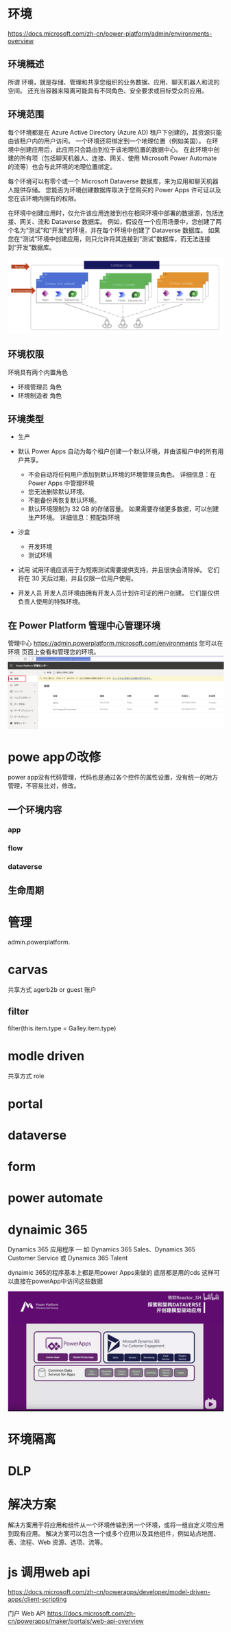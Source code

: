 # 环境

https://docs.microsoft.com/zh-cn/power-platform/admin/environments-overview

## 环境概述
所谓 环境，就是存储、管理和共享您组织的业务数据、应用、聊天机器人和流的空间。 还充当容器来隔离可能具有不同角色、安全要求或目标受众的应用。



## 环境范围
每个环境都是在 Azure Active Directory (Azure AD) 租户下创建的，其资源只能由该租户内的用户访问。 一个环境还将绑定到一个地理位置（例如美国）。 在环境中创建应用后，此应用只会路由到位于该地理位置的数据中心。 在此环境中创建的所有项（包括聊天机器人、连接、网关、使用 Microsoft Power Automate 的流等）也会与此环境的地理位置绑定。

每个环境可以有零个或一个 Microsoft Dataverse 数据库，来为应用和聊天机器人提供存储。 您能否为环境创建数据库取决于您购买的 Power Apps 许可证以及您在该环境内拥有的权限。

在环境中创建应用时，仅允许该应用连接到也在相同环境中部署的数据源，包括连接、网关、流和 Dataverse 数据库。 例如，假设在一个应用场景中，您创建了两个名为“测试”和“开发”的环境，并在每个环境中创建了 Dataverse 数据库。 如果您在“测试”环境中创建应用，则只允许将其连接到“测试”数据库，而无法连接到“开发”数据库。

![](img\2021-09-06-15-30-36.png)

## 环境权限

环境具有两个内置角色
- 环境管理员 角色
- 环境制造者 角色

## 环境类型

- 生产

- 默认
  Power Apps 自动为每个租户创建一个默认环境，并由该租户中的所有用户共享。
  - 不会自动将任何用户添加到默认环境的环境管理员角色。 详细信息：在 Power Apps 中管理环境
  - 您无法删除默认环境。
  - 不能备份再恢复默认环境。
  - 默认环境限制为 32 GB 的存储容量。 如果需要存储更多数据，可以创建生产环境。 详细信息：预配新环境

- 沙盒
  - 开发环境
  - 测试环境

- 试用
  试用环境应该用于为短期测试需要提供支持，并且很快会清除掉。 它们将在 30 天后过期，并且仅限一位用户使用。 

- 开发人员
  开发人员环境由拥有开发人员计划许可证的用户创建。 它们是仅供负责人使用的特殊环境。

## 在 Power Platform 管理中心管理环境
管理中心 https://admin.powerplatform.microsoft.com/environments
您可以在 环境 页面上查看和管理您的环境。
![](img\2021-09-06-15-39-13.png) 

# powe appの改修
power app没有代码管理，代码也是通过各个控件的属性设置，没有统一的地方管理，不容易比对，修改。

## 一个环境内容

### app

### flow

### dataverse

## 生命周期

# 管理

admin.powerplatform.

# carvas
共享方式
  agerb2b or guest 账户

## filter
filter(this.item.type = Galley.item.type)

# modle driven
共享方式
role

# portal


# dataverse

# form

# power automate

# dynaimic 365
Dynamics 365 应用程序 — 如 Dynamics 365 Sales、Dynamics 365 Customer Service 或 Dynamics 365 Talent

dynaimic 365的程序基本上都是用power Apps来做的
底层都是用的cds
这样可以直接在powerApp中访问这些数据

![](img\2021-09-01-20-08-23.png)

# 环境隔离

# DLP

# 解决方案
解决方案用于将应用和组件从一个环境传输到另一个环境，或将一组自定义项应用到现有应用。 解决方案可以包含一个或多个应用以及其他组件，例如站点地图、表、流程、Web 资源、选项、流等。

# js 调用web api
https://docs.microsoft.com/zh-cn/powerapps/developer/model-driven-apps/client-scripting

门户 Web API
https://docs.microsoft.com/zh-cn/powerapps/maker/portals/web-api-overview

